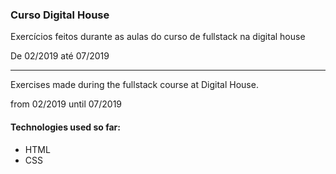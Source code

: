 ### Curso Digital House

Exercícios feitos durante as aulas do curso de fullstack na digital house 

De 02/2019 até 07/2019


---- ---- ---- 

Exercises made during the fullstack course at Digital House. 

from 02/2019 until 07/2019

#### Technologies used so far: 

* HTML 
* CSS 